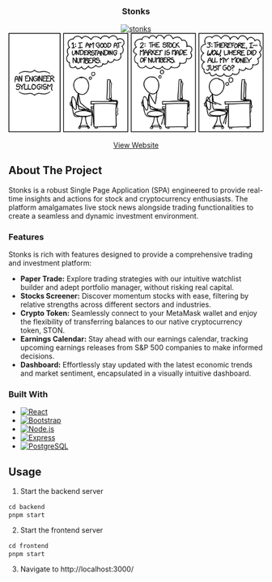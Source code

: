 <h3 align="center">Stonks</h3>

<p align="center">
    <a href="https://www.youtube.com/watch?v=if-2M3K1tqk"><img src="https://img.youtube.com/vi/if-2M3K1tqk/hqdefault.jpg" alt="stonks">
    </a>
    <img src="backend/assets/pic/engineer_syllogism.png" alt="an engineer syllogism">
</p>

<p align="center">
    <a href="https://stonks.bond">View Website</a>
</p>

## About The Project

Stonks is a robust Single Page Application (SPA) engineered to provide real-time insights and actions for stock and cryptocurrency enthusiasts. The platform amalgamates live stock news alongside trading functionalities to create a seamless and dynamic investment environment.

### Features

Stonks is rich with features designed to provide a comprehensive trading and investment platform:

- **Paper Trade:** Explore trading strategies with our intuitive watchlist builder and adept portfolio manager, without risking real capital.
- **Stocks Screener:** Discover momentum stocks with ease, filtering by relative strengths across different sectors and industries.
- **Crypto Token:** Seamlessly connect to your MetaMask wallet and enjoy the flexibility of transferring balances to our native cryptocurrency token, STON.
- **Earnings Calendar:** Stay ahead with our earnings calendar, tracking upcoming earnings releases from S&P 500 companies to make informed decisions.
- **Dashboard:** Effortlessly stay updated with the latest economic trends and market sentiment, encapsulated in a visually intuitive dashboard.

### Built With

- [![React][React.js]][React-url]
- [![Bootstrap][Bootstrap.com]][Bootstrap-url]
- [![Node.js][Node.js]][Node.js-url]
- [![Express][express]][express-url]
- [![PostgreSQL][PostgreSQL]][PostgreSQL-url]

## Usage

1. Start the backend server

```
cd backend
pnpm start
```

2. Start the frontend server

```
cd frontend
pnpm start
```

3. Navigate to http://localhost:3000/

<!-- MARKDOWN LINKS & IMAGES -->
<!-- https://www.markdownguide.org/basic-syntax/#reference-style-links -->

[React.js]: https://img.shields.io/badge/React-20232A?style=for-the-badge&logo=React&logoColor=61DAFB
[React-url]: https://reactjs.org/
[Bootstrap.com]: https://img.shields.io/badge/Bootstrap-563D7C?style=for-the-badge&logo=bootstrap&logoColor=white
[Bootstrap-url]: https://getbootstrap.com
[Node.js]: https://img.shields.io/badge/Node.js-20232A?style=for-the-badge&logo=node.js&logoColor=#339933
[Node.js-url]: https://nodejs.org/en/
[express]: https://img.shields.io/badge/express-DDDDDD?style=for-the-badge&logo=express&logoColor=%23000000
[express-url]: https://expressjs.com/
[PostgreSQL]: https://img.shields.io/badge/PostgreSQL-20232A?style=for-the-badge&logo=PostgreSQL&logoColor=%234169E1
[PostgreSQL-url]: https://www.postgresql.org/
